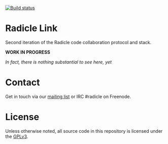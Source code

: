 [![Build status](https://badge.buildkite.com/c76805e51e194fb0cdf4bf537306e3b6270cb1ebc4db48f21c.svg)](https://buildkite.com/monadic/radicle-link)

# Radicle Link

Second iteration of the Radicle code collaboration protocol and stack.

**WORK IN PROGRESS**

_In fact, there is nothing substantial to see here, yet_

# Contact

Get in touch via our [mailing list](mailto:radicle@monadic.xyz) or IRC #radicle
on Freenode.

# License

Unless otherwise noted, all source code in this repository is licensed under the
[GPLv3](https://www.gnu.org/licenses/gpl-3.0.txt).
